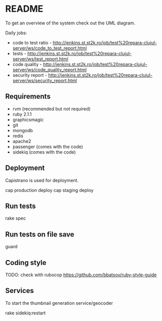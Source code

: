 README
======

To get an overview of the system check out the UML diagram.

Daily jobs:

* code to test ratio - http://jenkins.st.st2k.ro/job/test%20repara-clujul-server/ws/code_to_test_report.html
* tests - http://jenkins.st.st2k.ro/job/test%20repara-clujul-server/ws/test_report.html
* code quality - http://jenkins.st.st2k.ro/job/test%20repara-clujul-server/ws/code_quality_report.html
* security report - http://jenkins.st.st2k.ro/job/test%20repara-clujul-server/ws/security_report.html

Requirements
------------

* rvm (recommended but not required)
* ruby 2.1.1
* graphicsmagic
* git
* mongodb
* redis
* apache2
* passenger (comes with the code)
* sidekiq (comes with the code)

Deployment
----------

Capistrano is used for deployment.

cap production deploy
cap staging deploy

Run tests
---------

rake spec

Run tests on file save
----------------------

guard

Coding style
------------

TODO: check with rubocop
https://github.com/bbatsov/ruby-style-guide

Services
--------

To start the thumbnail generation service/geocoder

rake sidekiq:restart
